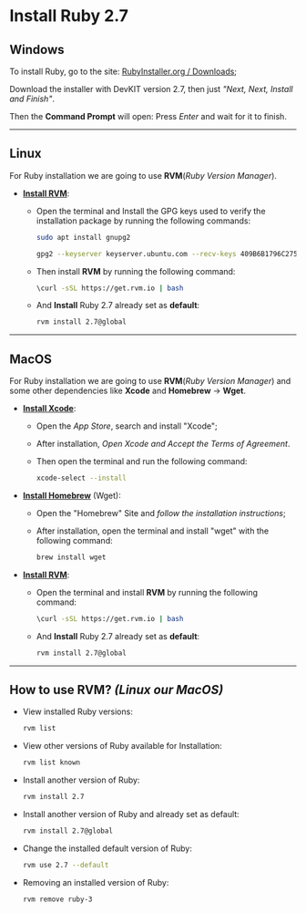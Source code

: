 # Install Ruby 2.7

## **Windows**

To install Ruby, go to the site: [RubyInstaller.org / Downloads](https://rubyinstaller.org/downloads/);

Download the installer with DevKIT version 2.7, then just *"Next, Next, Install and Finish"*.

Then the **Command Prompt** will open: Press *Enter* and wait for it to finish.

---

## **Linux**

For Ruby installation we are going to use **RVM**(*Ruby Version Manager*).

- **[Install RVM](https://rvm.io/rvm/install)**:

  - Open the terminal and Install the GPG keys used to verify the installation package by running the following commands:

      ```bash
      sudo apt install gnupg2
      ```

      ```bash
      gpg2 --keyserver keyserver.ubuntu.com --recv-keys 409B6B1796C275462A1703113804BB82D39DC0E3 7D2BAF1CF37B13E2069D6956105BD0E739499BDB
      ```

  - Then install **RVM** by running the following command:

      ```bash
      \curl -sSL https://get.rvm.io | bash
      ```
  - And **Install** Ruby 2.7 already set as **default**:
  
      ```bash
      rvm install 2.7@global
      ```

---

## **MacOS**

For Ruby installation we are going to use **RVM**(*Ruby Version Manager*) and some other dependencies like **Xcode** and **Homebrew** -> **Wget**.

- **[Install Xcode](https://apps.apple.com/br/app/xcode/id497799835?mt=12)**:
  - Open the *App Store*, search and install "Xcode";
  - After installation, *Open Xcode and Accept the Terms of Agreement*.
  - Then open the terminal and run the following command:

      ```bash
      xcode-select --install
      ```

- **[Install Homebrew](https://brew.sh/)** (Wget):
  - Open the "Homebrew" Site and *follow the installation instructions*; 
  - After installation, open the terminal and install "wget" with the following command:

      ```bash
      brew install wget
      ```

- **[Install RVM](https://rvm.io/rvm/install)**:
  - Open the terminal and install **RVM** by running the following command:

      ```bash
      \curl -sSL https://get.rvm.io | bash
      ```
    
  - And **Install** Ruby 2.7 already set as **default**:

      ```bash
      rvm install 2.7@global
      ```

---

## How to use RVM? *(Linux our MacOS)*

- View installed Ruby versions:

    ```bash
    rvm list
    ```
  
- View other versions of Ruby available for Installation:

    ```bash
    rvm list known
    ```
  
- Install another version of Ruby:

    ```bash
    rvm install 2.7
    ```
  
- Install another version of Ruby and already set as default:

    ```bash
    rvm install 2.7@global
    ```
  
- Change the installed default version of Ruby:

    ```bash
    rvm use 2.7 --default
    ```
  
- Removing an installed version of Ruby:

    ```bash
    rvm remove ruby-3
    ```
